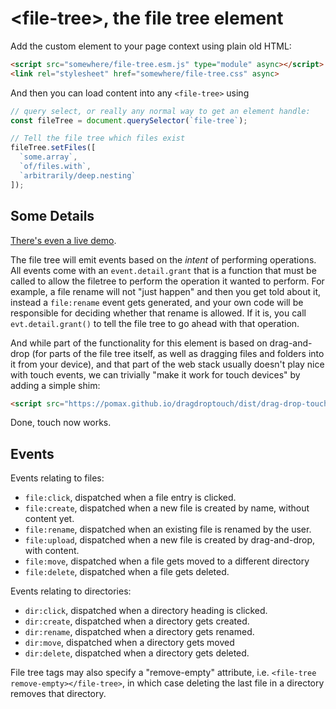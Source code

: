 # &lt;file-tree&gt;, the file tree element

Add the custom element to your page context using plain old HTML:

```html
<script src="somewhere/file-tree.esm.js" type="module" async></script>
<link rel="stylesheet" href="somewhere/file-tree.css" async>
```

And then you can load content into any `<file-tree>` using

```js
// query select, or really any normal way to get an element handle:
const fileTree = document.querySelector(`file-tree`);

// Tell the file tree which files exist
fileTree.setFiles([
  `some.array`,
  `of/files.with`,
  `arbitrarily/deep.nesting`
]);
```

## Some Details

[There's even a live demo](https://pomax.github.io/custom-file-tree/public/).

The file tree will emit events based on the _intent_ of performing operations. All events come with an `event.detail.grant` that is a function that must be called to allow the filetree to perform the operation it wanted to perform. For example, a file rename will not "just happen" and then you get told about it, instead a `file:rename` event gets generated, and your own code will be responsible for deciding whether that rename is allowed. If it is, you call `evt.detail.grant()` to tell the file tree to go ahead with that operation.

And while part of the functionality for this element is based on drag-and-drop (for parts of the file tree itself, as well as dragging files and folders into it from your device), and that part of the web stack usually doesn't play nice with touch events, we can trivially "make it work for touch devices" by adding a simple shim:

```html
<script src="https://pomax.github.io/dragdroptouch/dist/drag-drop-touch.esm.min.js?autoload" type="module"></script>
```

Done, touch now works.

## Events

Events relating to files:

  - `file:click`, dispatched when a file entry is clicked.
  - `file:create`, dispatched when a new file is created by name, without content yet.
  - `file:rename`, dispatched when an existing file is renamed by the user.
  - `file:upload`, dispatched when a new file is created by drag-and-drop, with content.
  - `file:move`, dispatched when a file gets moved to a different directory
  - `file:delete`, dispatched when a file gets deleted.

Events relating to directories:

  - `dir:click`, dispatched when a directory heading is clicked.
  - `dir:create`, dispatched when a directory gets created.
  - `dir:rename`, dispatched when a directory gets renamed.
  - `dir:move`, dispatched when a directory gets moved
  - `dir:delete`, dispatched when a directory gets deleted.

File tree tags may also specify a "remove-empty" attribute, i.e. `<file-tree remove-empty></file-tree>`, in which case deleting the last file in a directory removes that directory.
